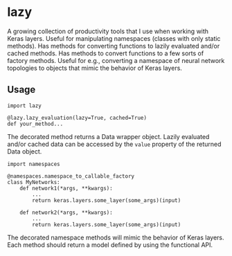 # lazy
A growing collection of productivity tools that I use when working with Keras layers. Useful for manipulating namespaces (classes with only static methods). Has methods for converting functions to lazily evaluated and/or cached methods. Has methods to convert functions to a few sorts of factory methods. Useful for e.g., converting a namespace of neural network topologies to objects that mimic the behavior of Keras layers.

## Usage
```
import lazy

@lazy.lazy_evaluation(lazy=True, cached=True)
def your_method...
```
The decorated method returns a Data wrapper object. Lazily evaluated and/or cached data can be accessed by the `value` property of the returned Data object.

```
import namespaces

@namespaces.namespace_to_callable_factory
class MyNetworks:
    def network1(*args, **kwargs):
        ...
        return keras.layers.some_layer(some_args)(input)
    
    def network2(*args, **kwargs):
        ...
        return keras.layers.some_layer(some_args)(input)
```

The decorated namespace methods will mimic the behavior of Keras layers. Each method should return a model defined by using the functional API.
